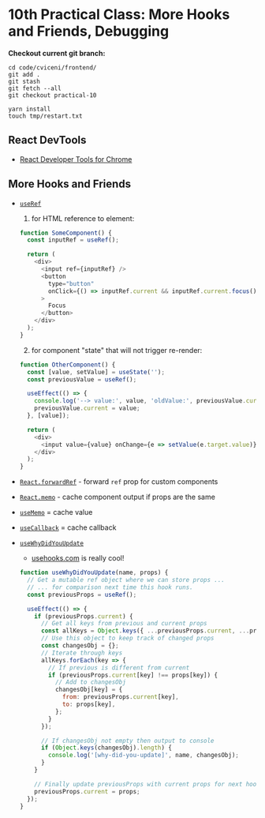 # 10th Practical Class: More Hooks and Friends, Debugging

**Checkout current git branch:**

```
cd code/cviceni/frontend/
git add .
git stash
git fetch --all
git checkout practical-10

yarn install
touch tmp/restart.txt
```

## React DevTools

- [React Developer Tools for Chrome](https://chrome.google.com/webstore/detail/react-developer-tools/fmkadmapgofadopljbjfkapdkoienihi?hl=en)

## More Hooks and Friends

- [`useRef`](https://reactjs.org/docs/hooks-reference.html#useref)

  1. for HTML reference to element:

  ```js
  function SomeComponent() {
    const inputRef = useRef();

    return (
      <div>
        <input ref={inputRef} />
        <button
          type="button"
          onClick={() => inputRef.current && inputRef.current.focus()}
        >
          Focus
        </button>
      </div>
    );
  }
  ```

  2. for component "state" that will not trigger re-render:

  ```js
  function OtherComponent() {
    const [value, setValue] = useState('');
    const previousValue = useRef();

    useEffect(() => {
      console.log('--> value:', value, 'oldValue:', previousValue.current);
      previousValue.current = value;
    }, [value]);

    return (
      <div>
        <input value={value} onChange={e => setValue(e.target.value)} />
      </div>
    );
  }
  ```

- [`React.forwardRef`](https://reactjs.org/docs/react-api.html#reactforwardref) - forward `ref` prop for custom components
- [`React.memo`](https://reactjs.org/docs/react-api.html#reactmemo) - cache component output if props are the same
- [`useMemo`](https://reactjs.org/docs/hooks-reference.html#usememo) = cache value
- [`useCallback`](https://reactjs.org/docs/hooks-reference.html#usecallback) = cache callback
- [`useWhyDidYouUpdate`](https://usehooks.com/useWhyDidYouUpdate/)

  - [usehooks.com](https://usehooks.com/) is really cool!

  ```js
  function useWhyDidYouUpdate(name, props) {
    // Get a mutable ref object where we can store props ...
    // ... for comparison next time this hook runs.
    const previousProps = useRef();

    useEffect(() => {
      if (previousProps.current) {
        // Get all keys from previous and current props
        const allKeys = Object.keys({ ...previousProps.current, ...props });
        // Use this object to keep track of changed props
        const changesObj = {};
        // Iterate through keys
        allKeys.forEach(key => {
          // If previous is different from current
          if (previousProps.current[key] !== props[key]) {
            // Add to changesObj
            changesObj[key] = {
              from: previousProps.current[key],
              to: props[key],
            };
          }
        });

        // If changesObj not empty then output to console
        if (Object.keys(changesObj).length) {
          console.log('[why-did-you-update]', name, changesObj);
        }
      }

      // Finally update previousProps with current props for next hook call
      previousProps.current = props;
    });
  }
  ```
